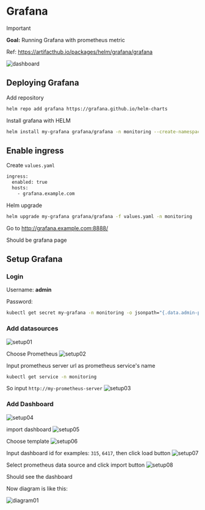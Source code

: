# Grafana

> [!IMPORTANT]  
> **Goal:** Running Grafana with prometheus metric

Ref: <https://artifacthub.io/packages/helm/grafana/grafana>

![dashboard](images/dashboard.png)

## Deploying Grafana

Add repository

```sh
helm repo add grafana https://grafana.github.io/helm-charts
```

Install grafana with HELM

```sh
helm install my-grafana grafana/grafana -n monitoring --create-namespace
```

## Enable ingress

Create `values.yaml`

```sh
ingress:
  enabled: true
  hosts:
    - grafana.example.com
```

Helm upgrade

```sh
helm upgrade my-grafana grafana/grafana -f values.yaml -n monitoring
```

Go to <http://grafana.example.com:8888/>

Should be grafana page

## Setup Grafana

### Login

Username: **admin**

Password:

```sh
kubectl get secret my-grafana -n monitoring -o jsonpath="{.data.admin-password}" | base64 -d ; echo
```

### Add datasources

![setup01](images/setup01.png)

Choose Prometheus
![setup02](images/setup02.png)

Input prometheus server url as prometheus service's name

```sh
kubectl get service -n monitoring
```

So input `http://my-prometheus-server`
![setup03](images/setup03.png)

### Add Dashboard

![setup04](images/setup04.png)

import dashboard
![setup05](images/setup05.png)

Choose template
![setup06](images/setup06.png)

Input dashboard id for examples: `315`, `6417`, then click load button
![setup07](images/setup07.png)

Select prometheus data source and click import button
![setup08](images/setup08.png)

Should see the dashboard

Now diagram is like this:

![diagram01](images/diagram01.png)
